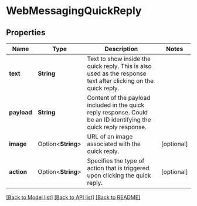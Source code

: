 # WebMessagingQuickReply

## Properties

Name | Type | Description | Notes
------------ | ------------- | ------------- | -------------
**text** | **String** | Text to show inside the quick reply. This is also used as the response text after clicking on the quick reply. | 
**payload** | **String** | Content of the payload included in the quick reply response. Could be an ID identifying the quick reply response. | 
**image** | Option<**String**> | URL of an image associated with the quick reply. | [optional]
**action** | Option<**String**> | Specifies the type of action that is triggered upon clicking the quick reply. | [optional]

[[Back to Model list]](../README.md#documentation-for-models) [[Back to API list]](../README.md#documentation-for-api-endpoints) [[Back to README]](../README.md)


